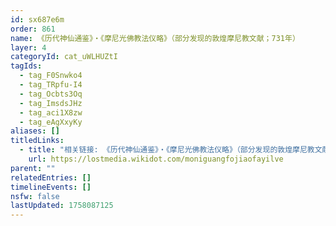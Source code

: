 ```yaml
---
id: sx687e6m
order: 861
name: 《历代神仙通鉴》・《摩尼光佛教法仪略》（部分发现的敦煌摩尼教文献；731年）
layer: 4
categoryId: cat_uWLHUZtI
tagIds:
  - tag_F0Snwko4
  - tag_TRpfu-I4
  - tag_Ocbts3Oq
  - tag_ImsdsJHz
  - tag_aci1X8zw
  - tag_eAgXxyKy
aliases: []
titledLinks:
  - title: "相关链接: 《历代神仙通鉴》・《摩尼光佛教法仪略》（部分发现的敦煌摩尼教文献；731年）"
    url: https://lostmedia.wikidot.com/moniguangfojiaofayilve
parent: ""
relatedEntries: []
timelineEvents: []
nsfw: false
lastUpdated: 1758087125
---
```


